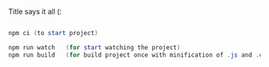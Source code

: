 Title says it all (:
```powershell

npm ci (to start project)

npm run watch   (for start watching the project)
npm run build   (for build project once with minification of .js and .css files)
```
